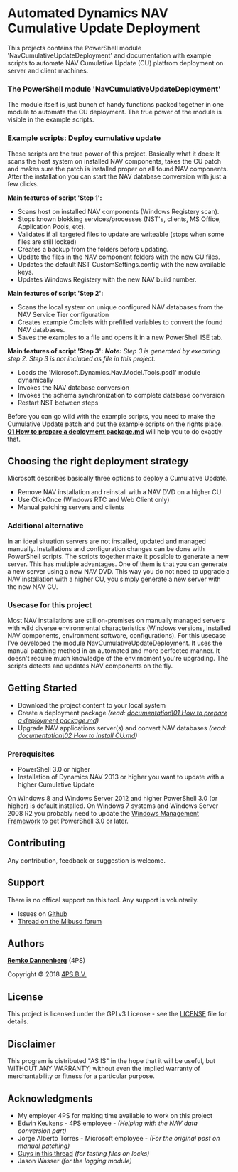 # Automated Dynamics NAV Cumulative Update Deployment
This projects contains the PowerShell module 'NavCumulativeUpdateDeployment' and documentation with example scripts to automate NAV Cumulative Update (CU) platfrom deployment on server and client machines. 

### The PowerShell module 'NavCumulativeUpdateDeployment'
The module itself is just bunch of handy functions packed together in one module to automate the CU deployment. The true power of the module is visible in the example scripts. 

### Example scripts: Deploy cumulative update 
These scripts are the true power of this project. Basically what it does: It scans the host system on installed NAV components, takes the CU patch and makes sure the patch is installed proper on all found NAV components. After the installation you can start the NAV database conversion with just a few clicks.

**Main features of script 'Step 1':**
* Scans host on installed NAV components (Windows Registery scan).
* Stops known blokking services/processes (NST's, clients, MS Office, Application Pools, etc).
* Validates if all targeted files to update are writeable (stops when some files are still locked)
* Creates a backup from the folders before updating.
* Update the files in the NAV component folders with the new CU files.
* Updates the default NST CustomSettings.config with the new available keys.
* Updates Windows Registery with the new NAV build number.

**Main features of script 'Step 2':**
 * Scans the local system on unique configured NAV databases from the NAV Service Tier configuration
 * Creates example Cmdlets with prefilled variables to convert the found NAV databases.
 * Saves the examples to a file and opens it in a new PowerShell ISE tab. 

**Main features of script 'Step 3':**
***Note:** Step 3 is generated by executing step 2. Step 3 is not included as file in this project.*
 * Loads the 'Microsoft.Dynamics.Nav.Model.Tools.psd1' module dynamically
 * Invokes the NAV database conversion
 * Invokes the schema synchronization to complete database conversion
 * Restart NST between steps

Before you can go wild with the example scripts, you need to make the Cumulative Update patch and put the example scripts on the rights place. **[01 How to prepare a deployment package.md]** will help you to do exactly that. 

## Choosing the right deployment strategy
Microsoft describes basically three options to deploy a Cumulative Update.
* Remove NAV installation and reinstall with a NAV DVD on a higher CU
* Use ClickOnce (Windows RTC and Web Client only)
* Manual patching servers and clients

### Additional alternative
In an ideal situation servers are not installed, updated and managed manually. Installations and configuration changes can be done with PowerShell scripts. The scripts together make it possible to generate a new server. This has multiple advantages. One of them is that you can generate a new server using a new NAV DVD. This way you do not need to upgrade a NAV installation with a higher CU, you simply generate a new server with the new NAV CU.

### Usecase for this project
Most NAV installations are still on-premises on manually managed servers with wild diverse environmental characteristics (Windows versions, installed NAV components, environment software, configurations). For this usecase I've developed the module NavCumulativeUpdateDeployment. It uses the manual patching method in an automated and more perfected manner. It doesn't require much knowledge of the envirnoment you're upgrading. The scripts detects and updates NAV components on the fly. 

## Getting Started
* Download the project content to your local system
* Create a deployment package *(read: [documentation\01 How to prepare a deployment package.md])*
* Upgrade NAV applications server(s) and convert NAV databases *(read: [documentation\02 How to install CU.md])*

### Prerequisites
* PowerShell 3.0 or higher
* Installation of Dynamics NAV 2013 or higher you want to update with a higher Cumulative Update

On Windows 8 and Windows Server 2012 and higher PowerShell 3.0 (or higher) is default installed. On Windows 7 systems and Windows Server 2008 R2 you probably need to update the [Windows Management Framework] to get PowerShell 3.0 or later. 

## Contributing
Any contribution, feedback or suggestion is welcome.

## Support
There is no offical support on this tool. Any support is voluntarily.
 * Issues on [Github]
 * [Thread on the Mibuso forum]

## Authors
**[Remko Dannenberg]** (4PS)

Copyright © 2018 [4PS B.V.]

## License
This project is licensed under the GPLv3 License - see the [LICENSE] file for details.

## Disclaimer
This program is distributed "AS IS" in the hope that it will be useful, but WITHOUT ANY WARRANTY; without even the implied warranty of merchantability or fitness for a particular purpose.  

## Acknowledgments
* My employer 4PS for making time available to work on this project
* Edwin Keukens - 4PS employee - *(Helping with the NAV data conversion part)*
* Jorge Alberto Torres - Microsoft employee - *(For the original post on manual patching)*
* [Guys in this thread] *(for testing files on locks)*
* Jason Wasser *(for the logging module)*

[Thread on the Mibuso forum]: <https://forum.mibuso.com/discussion/71232/deployment-strategy-for-cumulative-platform-updates#latest>
[Github]: <https://github.com/RemkoD/NavCumulativeUpdateDeployment>
[Windows Management Framework]: <https://www.microsoft.com/en-us/download/details.aspx?id=54616>
[Guys in this thread]: https://social.technet.microsoft.com/Forums/windowsserver/en-US/74ea3752-9403-4296-ab98-d03fcc12b608/how-to-check-to-see-if-a-file-is-openlocked-before-trying-to-copy-it?forum=winserverpowershell
[01 How to prepare a deployment package.md]: <https://github.com/RemkoD/NavCumulativeUpdateDeployment/blob/master/Documentation/01%20How%20to%20prepare%20a%20deployment%20package.md>
[documentation\01 How to prepare a deployment package.md]: <https://github.com/RemkoD/NavCumulativeUpdateDeployment/blob/master/Documentation/01%20How%20to%20prepare%20a%20deployment%20package.md>
[documentation\02 How to install CU.md]: <https://github.com/RemkoD/NavCumulativeUpdateDeployment/blob/master/Documentation/02 How to install CU.md>
[Remko Dannenberg]: <https://www.linkedin.com/in/remko-dannenberg-0a34541b/>
[LICENSE]: <https://github.com/RemkoD/NavCumulativeUpdateDeployment/blob/master/LICENSE>
[4PS B.V.]: <https://www.4ps.nl/>
